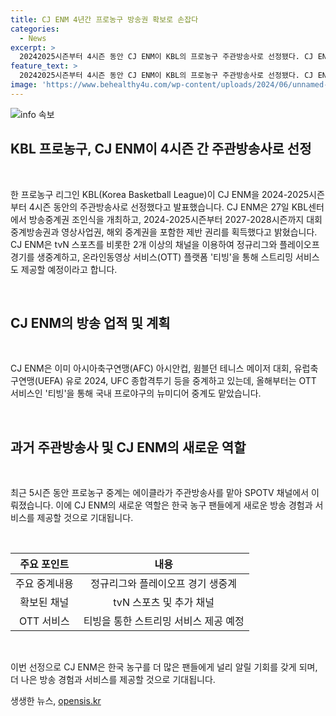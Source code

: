 ```yaml
---
title: CJ ENM 4년간 프로농구 방송권 확보로 손잡다
categories:
  - News
excerpt: >
  20242025시즌부터 4시즌 동안 CJ ENM이 KBL의 프로농구 주관방송사로 선정됐다. CJ ENM은 KBL 주관 대회 중계뿐만 아니라 영상사업권, 해외 중계권을 비롯한 제반 권리를 획득했다. 또한 tvN 스포츠를 포함한 2개 이상의 채널을 통해 프로농구 중계를 생중계할 예정이며, 티빙을 통한 스트리밍 서비스도 제공할 계획이다. 이에 따라 CJ ENM은 다양한 스포츠 중계 경험을 살려 KBL의 중계를 이끌어 나갈 것으로 기대된다.
feature_text: >
  20242025시즌부터 4시즌 동안 CJ ENM이 KBL의 프로농구 주관방송사로 선정됐다. CJ ENM은 KBL 주관 대회 중계뿐만 아니라 영상사업권, 해외 중계권을 비롯한 제반 권리를 획득했다. 또한 tvN 스포츠를 포함한 2개 이상의 채널을 통해 프로농구 중계를 생중계할 예정이며, 티빙을 통한 스트리밍 서비스도 제공할 계획이다. 이에 따라 CJ ENM은 다양한 스포츠 중계 경험을 살려 KBL의 중계를 이끌어 나갈 것으로 기대된다.
image: 'https://www.behealthy4u.com/wp-content/uploads/2024/06/unnamed-file.png'
---
```


<p><img src="https://www.behealthy4u.com/wp-content/uploads/2024/06/unnamed-file.png" alt="info 속보" /></p>

<h2 data-ke-size="size26">KBL 프로농구, CJ ENM이 4시즌 간 주관방송사로 선정</h2>

<p data-ke-size="size16">&nbsp;</p>

<p>한 프로농구 리그인 KBL(Korea Basketball League)이 CJ ENM을 2024-2025시즌부터 4시즌 동안의 주관방송사로 선정했다고 발표했습니다. CJ ENM은 27일 KBL센터에서 방송중계권 조인식을 개최하고, 2024-2025시즌부터 2027-2028시즌까지 대회 중계방송권과 영상사업권, 해외 중계권을 포함한 제반 권리를 획득했다고 밝혔습니다. CJ ENM은 tvN 스포츠를 비롯한 2개 이상의 채널을 이용하여 정규리그와 플레이오프 경기를 생중계하고, 온라인동영상 서비스(OTT) 플랫폼 '티빙'을 통해 스트리밍 서비스도 제공할 예정이라고 합니다.</p>

<p data-ke-size="size16">&nbsp;</p>

<h2 data-ke-size="size26">CJ ENM의 방송 업적 및 계획</h2>

<p data-ke-size="size16">&nbsp;</p>

<p>CJ ENM은 이미 아시아축구연맹(AFC) 아시안컵, 윔블던 테니스 메이저 대회, 유럽축구연맹(UEFA) 유로 2024, UFC 종합격투기 등을 중계하고 있는데, 올해부터는 OTT 서비스인 '티빙'을 통해 국내 프로야구의 뉴미디어 중계도 맡았습니다.</p>

<p data-ke-size="size16">&nbsp;</p>

<h2 data-ke-size="size26">과거 주관방송사 및 CJ ENM의 새로운 역할</h2>

<p data-ke-size="size16">&nbsp;</p>

<p>최근 5시즌 동안 프로농구 중계는 에이클라가 주관방송사를 맡아 SPOTV 채널에서 이뤄졌습니다. 이에 CJ ENM의 새로운 역할은 한국 농구 팬들에게 새로운 방송 경험과 서비스를 제공할 것으로 기대됩니다.</p>

<p data-ke-size="size16">&nbsp;</p>

<table>
    <thead>
        <tr>
            <th style="text-align: center;">주요 포인트</th>
            <th style="text-align: center;">내용</th>
        </tr>
    </thead>
    <tbody>
        <tr>
            <td style="text-align: center;">주요 중계내용</td>
            <td style="text-align: center;">정규리그와 플레이오프 경기 생중계</td>
        </tr>
        <tr>
            <td style="text-align: center;">확보된 채널</td>
            <td style="text-align: center;">tvN 스포츠 및 추가 채널</td>
        </tr>
        <tr>
            <td style="text-align: center;">OTT 서비스</td>
            <td style="text-align: center;">티빙을 통한 스트리밍 서비스 제공 예정</td>
        </tr>
    </tbody>
</table>

<p data-ke-size="size16">&nbsp;</p>

<p>이번 선정으로 CJ ENM은 한국 농구를 더 많은 팬들에게 널리 알릴 기회를 갖게 되며, 더 나은 방송 경험과 서비스를 제공할 것으로 기대됩니다.</p>
생생한 뉴스, <a href="https://opensis.kr" rel="dofollow">opensis.kr</a>


